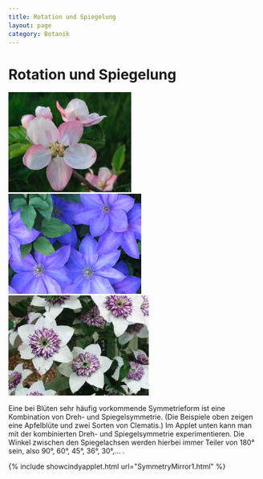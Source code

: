 ```yaml
---
title: Rotation und Spiegelung
layout: page
category: Botanik
---
```

# Rotation und Spiegelung
![](images/BotanikA3/Apfelbluete.png)
![](images/BotanikA3/ClematisX.png)
![](images/BotanikA3/Clematis2X.png)

Eine bei Blüten sehr häufig vorkommende Symmetrieform ist eine Kombination von Dreh- und Spiegelsymmetrie.
(Die Beispiele oben zeigen eine Apfelblüte und zwei Sorten von Clematis.) Im Applet unten kann man mit
der kombinierten Dreh- und Spiegelsymmetrie experimentieren. Die Winkel zwischen den Spiegelachsen
werden hierbei immer Teiler von 180° sein, also 90°, 60°, 45°, 36°, 30°,... .

{% include showcindyapplet.html url="SymmetryMirror1.html" %}

